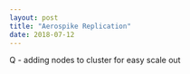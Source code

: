 ```yaml
---
layout: post
title: "Aerospike Replication"
date: 2018-07-12
---
```


Q - adding nodes to cluster for easy scale out  
